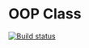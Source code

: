 # OOP Class

[![Build status](https://ci.appveyor.com/api/projects/status/q9yr0cc5p8smkb9o/branch/main?svg=true)](https://ci.appveyor.com/project/VictorShurko/ajs-oop-class/branch/main)